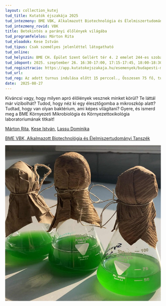 ```yaml
---
layout: collection_kutej
tud_title: Kutatók éjszakája 2025
tud_intezmeny: BME VBK, Alkalmazott Biotechnológia és Élelmiszertudományi Tanszék
tud_intezmeny_rovid: VBK
title: Betekintés a parányi élőlények világába
tud_programfelelos: Márton Rita
tud_eloadok: Kese István
tud_tipus: Csak személyes jelenléttel látogatható
tud_online: 
tud_helyszin: BME CH. Épület Szent Gellért tér 4. 2 emelet 244-es szoba
tud_idopont: 2025. szeptember 26. 16:30-17:00, 17:15-17:45, 18:00-18:30
tud_regisztracio: https://app.kutatokejszakaja.hu/esemenyek/budapesti-muszaki-es-gazdasagtudomanyi-egyetem-bme/betekintes-a-paranyi-elolenyek-vilagaba
tud_url: 
tud_reg: Az adott turnus indulása előtt 15 perccel., Összesen 75 fő, turnusonként maximum 25 fő
date:  2025-08-27
---
```


Kíváncsi vagy, hogy milyen apró élőlények vesznek minket körül?  Te láttál már vizibolhát? 
Tudod, hogy néz ki egy élesztőgomba a mikroszkóp alatt? Tudtad, hogy van olyan baktérium, ami képes világítani? Gyere, és ismerd meg a BME Környezeti Mikrobiológia és Környezettoxikológia laboratoriumának titkait!

[Márton Rita](https://tudprog.bme.hu/kutatok_ejszakaja/profilok/marton_rita), [Kese István](https://tudprog.bme.hu/kutatok_ejszakaja/profilok/kese_istvan),	[Lassu Dominika](https://tudprog.bme.hu/kutatok_ejszakaja/profilok/lassu_dominika)

[BME VBK, Alkalmazott Biotechnológia és Élelmiszertudományi Tanszék](https://kutatok.org/abettt/)

![Betekintés a parányi élőlények világába](../2025/images/betekintes-a-paranyi-elolenyek-vilagaba.jpg)
